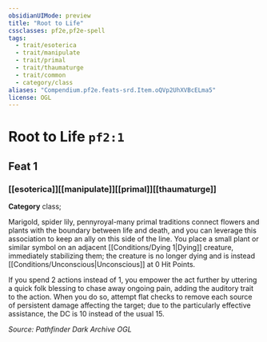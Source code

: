 ```yaml
---
obsidianUIMode: preview
title: "Root to Life"
cssclasses: pf2e,pf2e-spell
tags:
  - trait/esoterica
  - trait/manipulate
  - trait/primal
  - trait/thaumaturge
  - trait/common
  - category/class
aliases: "Compendium.pf2e.feats-srd.Item.oQVp2UhXVBcELma5"
license: OGL
---
```

# Root to Life `pf2:1`
## Feat 1
### [[esoterica]][[manipulate]][[primal]][[thaumaturge]]

**Category** class; 




Marigold, spider lily, pennyroyal-many primal traditions connect flowers and plants with the boundary between life and death, and you can leverage this association to keep an ally on this side of the line. You place a small plant or similar symbol on an adjacent [[Conditions/Dying 1|Dying]] creature, immediately stabilizing them; the creature is no longer dying and is instead [[Conditions/Unconscious|Unconscious]] at 0 Hit Points.

If you spend 2 actions instead of 1, you empower the act further by uttering a quick folk blessing to chase away ongoing pain, adding the auditory trait to the action. When you do so, attempt flat checks to remove each source of persistent damage affecting the target; due to the particularly effective assistance, the DC is 10 instead of the usual 15.

*Source: Pathfinder Dark Archive*
*OGL*